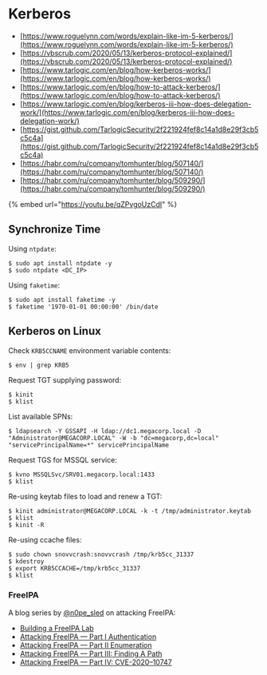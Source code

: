 # Kerberos

* [https://www.roguelynn.com/words/explain-like-im-5-kerberos/](https://www.roguelynn.com/words/explain-like-im-5-kerberos/)
* [https://vbscrub.com/2020/05/13/kerberos-protocol-explained/](https://vbscrub.com/2020/05/13/kerberos-protocol-explained/)
* [https://www.tarlogic.com/en/blog/how-kerberos-works/](https://www.tarlogic.com/en/blog/how-kerberos-works/)
* [https://www.tarlogic.com/en/blog/how-to-attack-kerberos/](https://www.tarlogic.com/en/blog/how-to-attack-kerberos/)
* [https://www.tarlogic.com/en/blog/kerberos-iii-how-does-delegation-work/](https://www.tarlogic.com/en/blog/kerberos-iii-how-does-delegation-work/)
* [https://gist.github.com/TarlogicSecurity/2f221924fef8c14a1d8e29f3cb5c5c4a](https://gist.github.com/TarlogicSecurity/2f221924fef8c14a1d8e29f3cb5c5c4a)
* [https://habr.com/ru/company/tomhunter/blog/507140/](https://habr.com/ru/company/tomhunter/blog/507140/)
* [https://habr.com/ru/company/tomhunter/blog/509290/](https://habr.com/ru/company/tomhunter/blog/509290/)

{% embed url="https://youtu.be/qZPvgoUzCdI" %}




## Synchronize Time

Using `ntpdate`:

```
$ sudo apt install ntpdate -y
$ sudo ntpdate <DC_IP>
```

Using `faketime`:

```
$ sudo apt install faketime -y
$ faketime '1970-01-01 00:00:00' /bin/date
```




## Kerberos on Linux

Check `KRB5CCNAME` environment variable contents:

```
$ env | grep KRB5
```

Request TGT supplying password:

```
$ kinit
$ klist
```

List available SPNs:

```
$ ldapsearch -Y GSSAPI -H ldap://dc1.megacorp.local -D "Administrator@MEGACORP.LOCAL" -W -b "dc=megacorp,dc=local" "servicePrincipalName=*" servicePrincipalName
```

Request TGS for MSSQL service:

```
$ kvno MSSQLSvc/SRV01.megacorp.local:1433
$ klist
```

Re-using keytab files to load and renew a TGT:

```
$ kinit administrator@MEGACORP.LOCAL -k -t /tmp/administrator.keytab
$ klist
$ kinit -R
```

Re-using ccache files:

```
$ sudo chown snovvcrash:snovvcrash /tmp/krb5cc_31337
$ kdestroy
$ export KRB5CCACHE=/tmp/krb5cc_31337
$ klist
```



### FreeIPA

A blog series by [@n0pe_sled](https://medium.com/@n0pe_sled) on attacking FreeIPA:

- [Building a FreeIPA Lab](https://posts.specterops.io/building-a-freeipa-lab-17f3f52cd8d9)
- [Attacking FreeIPA — Part I Authentication](https://posts.specterops.io/attacking-freeipa-part-i-authentication-77e73d837d6a)
- [Attacking FreeIPA — Part II Enumeration](https://posts.specterops.io/attacking-freeipa-part-ii-enumeration-ad27224371e1)
- [Attacking FreeIPA — Part III: Finding A Path](https://posts.specterops.io/attacking-freeipa-part-iii-finding-a-path-677405b5b95e)
- [Attacking FreeIPA — Part IV: CVE-2020–10747](https://posts.specterops.io/attacking-freeipa-part-iv-cve-2020-10747-7c373a1bf66b)
